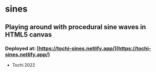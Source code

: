 # sines
## Playing around with procedural sine waves in HTML5 canvas
### Deployed at: [https://tochi-sines.netlify.app/](https://tochi-sines.netlify.app/)
- Tochi 2022
